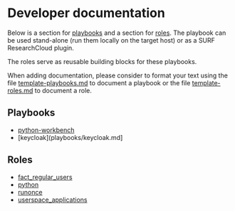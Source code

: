 # Developer documentation
Below is a section for [playbooks](#Playbooks) and a section for [roles](#Roles).
The playbook can be used stand-alone (run them locally on the target host) 
or as a SURF ResearchCloud plugin.

The roles serve as reusable building blocks for these playbooks.

When adding documentation, please consider to format your text
using the file [template-playbooks.md](playbooks/template-playbooks.md) to
document a playbook
or the file [template-roles.md](roles/template-roles.md) to document a role.


## Playbooks
- [python-workbench](playbooks/python-workbench.md)
- [keycloak](playbooks/keycloak.md]

## Roles
- [fact_regular_users](roles/fact_regular_users.md)
- [python](roles/python.md)
- [runonce](roles/runonce.md)
- [userspace_applications](roles/userspace_applications.md)
